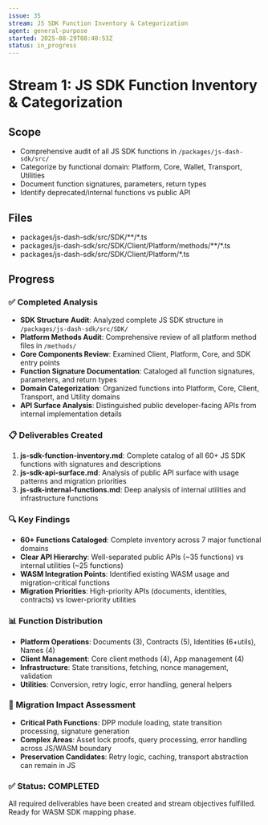 ```yaml
---
issue: 35
stream: JS SDK Function Inventory & Categorization
agent: general-purpose
started: 2025-08-29T08:40:53Z
status: in_progress
---
```


# Stream 1: JS SDK Function Inventory & Categorization

## Scope
- Comprehensive audit of all JS SDK functions in `/packages/js-dash-sdk/src/`
- Categorize by functional domain: Platform, Core, Wallet, Transport, Utilities
- Document function signatures, parameters, return types
- Identify deprecated/internal functions vs public API

## Files
- packages/js-dash-sdk/src/SDK/**/*.ts
- packages/js-dash-sdk/src/SDK/Client/Platform/methods/**/*.ts
- packages/js-dash-sdk/src/SDK/Client/Platform/*.ts

## Progress

### ✅ Completed Analysis
- **SDK Structure Audit**: Analyzed complete JS SDK structure in `/packages/js-dash-sdk/src/SDK/`
- **Platform Methods Audit**: Comprehensive review of all platform method files in `/methods/`
- **Core Components Review**: Examined Client, Platform, Core, and SDK entry points
- **Function Signature Documentation**: Cataloged all function signatures, parameters, and return types
- **Domain Categorization**: Organized functions into Platform, Core, Client, Transport, and Utility domains
- **API Surface Analysis**: Distinguished public developer-facing APIs from internal implementation details

### 📋 Deliverables Created
1. **js-sdk-function-inventory.md**: Complete catalog of all 60+ JS SDK functions with signatures and descriptions
2. **js-sdk-api-surface.md**: Analysis of public API surface with usage patterns and migration priorities 
3. **js-sdk-internal-functions.md**: Deep analysis of internal utilities and infrastructure functions

### 🔍 Key Findings
- **60+ Functions Cataloged**: Complete inventory across 7 major functional domains
- **Clear API Hierarchy**: Well-separated public APIs (~35 functions) vs internal utilities (~25 functions)
- **WASM Integration Points**: Identified existing WASM usage and migration-critical functions
- **Migration Priorities**: High-priority APIs (documents, identities, contracts) vs lower-priority utilities

### 📊 Function Distribution
- **Platform Operations**: Documents (3), Contracts (5), Identities (6+utils), Names (4)
- **Client Management**: Core client methods (4), App management (4)
- **Infrastructure**: State transitions, fetching, nonce management, validation
- **Utilities**: Conversion, retry logic, error handling, general helpers

### 🎯 Migration Impact Assessment
- **Critical Path Functions**: DPP module loading, state transition processing, signature generation
- **Complex Areas**: Asset lock proofs, query processing, error handling across JS/WASM boundary
- **Preservation Candidates**: Retry logic, caching, transport abstraction can remain in JS

### ✅ Status: COMPLETED
All required deliverables have been created and stream objectives fulfilled. Ready for WASM SDK mapping phase.